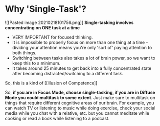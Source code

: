 # Why 'Single-Task'?
![[Pasted image 20210218101756.png]]
**Single-tasking involves concentrating on ONE task at a time**

-   VERY IMPORTANT for focused thinking.
-   It is impossible to properly focus on more than one thing at a time - dividing your attention means you're only 'sort of' paying attention to both things.
-   Switching between tasks also takes a lot of brain power, so we want to keep this to a minimum.
-   It takes around 25 minutes to get back into a fully concentrated state after becoming distracted/switching to a different task.


So, this is a kind of [[Illusion of Competence]]

So, **if you are in Focus Mode, choose single-tasking, if you are in Diffuse Mode you could multitask to some extent**. Just make sure to multitask on things that require different cognitive areas of our brain. For example, you can watch TV or listening to music while doing exercise, check your social media while you chat with a relative, etc. but you cannot meditate while cooking or read a book while listening to a podcast.